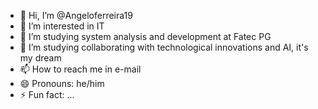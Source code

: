 - 👋 Hi, I’m @Angeloferreira19
- 👀 I’m interested in IT
- 🌱 I’m studying system analysis and development at Fatec PG
- 💞️  I’m studying collaborating with technological innovations and AI, it's my dream
- 📫 How to reach me in e-mail
- 😄 Pronouns: he/him
- ⚡ Fun fact: ...

<!---
Angeloferreira19/Angeloferreira19 is a ✨ special ✨ repository because its `README.md` (this file) appears on your GitHub profile.
You can click the Preview link to take a look at your changes.
--->
